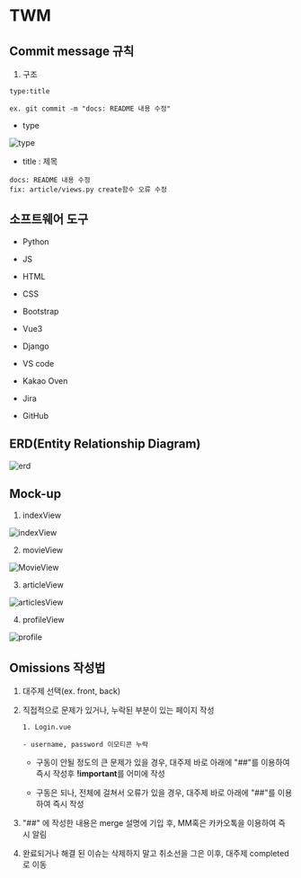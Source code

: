 # TWM

## Commit message 규칙

1. 구조

```
type:title

ex. git commit -m "docs: README 내용 수정"
```

- type

![type](https://github.com/Demopeu/TWM/assets/156268475/c31f78f6-67bb-46f2-a830-58590515a02e)

- title : 제목

```
docs: README 내용 수정
fix: article/views.py create함수 오류 수정
```

## 소프트웨어 도구

- Python

- JS

- HTML

- CSS

- Bootstrap

- Vue3

- Django

- VS code

- Kakao Oven

- Jira

- GitHub

## ERD(Entity Relationship Diagram)

![erd](https://github.com/Demopeu/TWM/assets/156268475/38229d0a-5c6d-4433-9cd6-2273f261b07d)

## Mock-up

1. indexView

![indexView](https://github.com/Demopeu/TWM/assets/156268475/b508dac5-02d5-4335-9985-e8b91c14da33)

2. movieView

![MovieView](https://github.com/Demopeu/TWM/assets/156268475/efd14562-4a4c-4601-8e05-d3e76a4d74f6)

3. articleView

![articlesView](https://github.com/Demopeu/TWM/assets/156268475/43b4ff35-1c58-4c21-8bad-69dac4dd9b3d)

4. profileView

![profile](https://github.com/Demopeu/TWM/assets/156268475/0ca2eb02-4d8e-4063-bdd6-a88b180464da)

## Omissions 작성법

1. 대주제 선택(ex. front, back)

2. 직접적으로 문제가 있거나, 누락된 부분이 있는 페이지 작성

    ```
    1. Login.vue

    - username, password 이모티콘 누락
    ```

    - 구동이 안될 정도의 큰 문제가 있을 경우, 대주제 바로 아래에 "##"를 이용하여 즉시 작성후 **!important**를 어미에 작성

    - 구동은 되나, 전체에 걸쳐서 오류가 있을 경우, 대주제 바로 아래에 "##"를 이용하여 즉시 작성

3. "##" 에 작성한 내용은 merge 설명에 기입 후, MM혹은 카카오톡을 이용하여 즉시 알림

4. 완료되거나 해결 된 이슈는 삭제하지 말고 취소선을 그은 이후, 대주제 completed로 이동